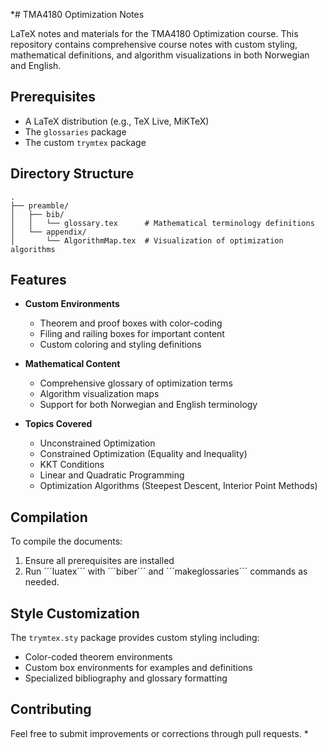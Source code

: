 *# TMA4180 Optimization Notes

LaTeX notes and materials for the TMA4180 Optimization course. This repository contains comprehensive course notes with custom styling, mathematical definitions, and algorithm visualizations in both Norwegian and English.

## Prerequisites

- A LaTeX distribution (e.g., TeX Live, MiKTeX)
- The `glossaries` package
- The custom `trymtex` package

## Directory Structure

```
.
├── preamble/
│   ├── bib/
│   │   └── glossary.tex      # Mathematical terminology definitions
│   └── appendix/
│       └── AlgorithmMap.tex  # Visualization of optimization algorithms
```

## Features

- **Custom Environments**
  - Theorem and proof boxes with color-coding
  - Filing and railing boxes for important content
  - Custom coloring and styling definitions

- **Mathematical Content**
  - Comprehensive glossary of optimization terms
  - Algorithm visualization maps
  - Support for both Norwegian and English terminology

- **Topics Covered**
  - Unconstrained Optimization
  - Constrained Optimization (Equality and Inequality)
  - KKT Conditions
  - Linear and Quadratic Programming
  - Optimization Algorithms (Steepest Descent, Interior Point Methods)

## Compilation

To compile the documents:

1. Ensure all prerequisites are installed
2. Run ´´´luatex´´´ with ´´´biber´´´ and ´´´makeglossaries´´´ commands as needed.

## Style Customization

The `trymtex.sty` package provides custom styling including:
- Color-coded theorem environments
- Custom box environments for examples and definitions
- Specialized bibliography and glossary formatting

## Contributing

Feel free to submit improvements or corrections through pull requests.
*